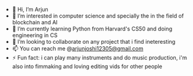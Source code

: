 - 👋 Hi, I’m Arjun
- 👀 I’m interested in computer science and specially the in the field of blockchain and AI
- 🌱 I’m currently learning Python from Harvard's CS50 and doing engineering in CS
- 💞️ I’m looking to collaborate on any project that i find ineteresting 
- 📫 You can reach me @arjunjoshi12305@gmail.com
- ⚡ Fun fact: i can play many instruments and do music production, i'm also into fimmaking and loving editing vids for other people 

<!---
arjunjoshitoo/arjunjoshitoo is a ✨ special ✨ repository because its `README.md` (this file) appears on your GitHub profile.
You can click the Preview link to take a look at your changes.
--->
